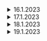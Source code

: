
<details>

<summary>
  16.1.2023
</summary>

 ## Learning


   -laravelmultivendor project

   -overall_view

   -middleware

   -breeze installation

## project


</details>

<details>

<summary>
  17.1.2023
</summary>

 ## Learning

    -laravel project_setup with default UI
    -login
    -register
    -forget-password

 

## project


</details>
<details>

<summary>
  18.1.2023
</summary>

 ## Learning

    -laravel project_setup with UI

    -[source]("https://bit.ly/3XDo7Wp")

    
    -register
    -login
    -logout
    -forget-password
    -reset_password


    

 

## project


</details>
<details>

<summary>
  19.1.2023
</summary>

 ## Learning

    -laravel project_setup with UI
    -validation
    -profile update
    -profile edit
    -error message
    


    

 

## project


</details>








